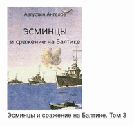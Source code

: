 ![](Эсминцы%20и%20сражение%20на%20Балтике.%20Том%203.jpg)  
[Эсминцы и сражение на Балтике. Том 3](Эсминцы%20и%20сражение%20на%20Балтике.%20Том%203.md)
